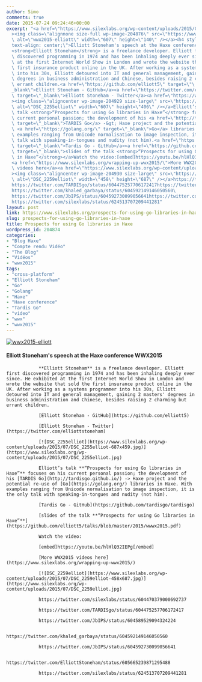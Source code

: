 ```yaml
---
author: Simo
comments: true
date: 2015-07-24 09:24:46+00:00
excerpt: "<a href=\"https://www.silexlabs.org/wp-content/uploads/2015/07/wwx2015-elliott.png\"\
  ><img class=\"alignnone size-full wp-image-204876\" src=\"https://www.silexlabs.org/wp-content/uploads/2015/07/wwx2015-elliott.png\"\
  \ alt=\"wwx2015-elliott\" width=\"607\" height=\"140\" /></a><h4 style=\"\
  text-align: center;\">Elliott Stoneham's speech at the Haxe conference WWX2015</h4>\
  <strong>Elliott Stoneham</strong> is a freelance developer. Elliott first\
  \ discovered programming in 1974 and has been inhaling deeply ever since. He exhibited\
  \ at the first Internet World Show in London and wrote the website that sold the\
  \ first insurance product online in the UK. After working as a systems programmer\
  \ into his 30s, Elliott detoured into IT and general management, gaining 2 masters'\
  \ degrees in business administration and Chinese, besides raising 2 charming but\
  \ errant children.<a href=\"https://github.com/elliott5\" target=\"\
  _blank\">Elliott Stoneham - GitHub</a><a href=\"https://twitter.com/elliottstoneham\"\
  \ target=\"_blank\">Elliott Stoneham - Twitter</a><a href=\"https://www.silexlabs.org/wp-content/uploads/2015/07/DSC_2255elliot.jpg\"\
  ><img class=\"aligncenter wp-image-204929 size-large\" src=\"https://www.silexlabs.org/wp-content/uploads/2015/07/DSC_2255elliot-687x459.jpg\"\
  \ alt=\"DSC_2255elliot\" width=\"607\" height=\"406\" /></a>Elliott’s\
  \ talk <strong>“Prospects for using Go libraries in Haxe”</strong> focuses on his\
  \ current personal passion; the development of his <a href=\"http://tardisgo.github.io/\"\
  \ target=\"_blank\">TARDIS Go</a> -&gt; Haxe project and the potential re-use of\
  \ <a href=\"https://golang.org/\" target=\"_blank\">Go</a> libraries in Haxe. With\
  \ examples ranging from Unicode normalisation to image inspection, it is the only\
  \ talk with speaking-in-tongues and nudity (not him).<a href=\"https://github.com/tardisgo/tardisgo\"\
  \ target=\"_blank\">Tardis Go - GitHub</a><a href=\"https://github.com/elliott5/talks/blob/master/2015/wwwx2015.pdf\"\
  \ target=\"_blank\">slides of the talk <strong>“Prospects for using Go libraries\
  \ in Haxe”</strong></a>Watch the video:[embed]https://youtu.be/hlHlQ32IEPg[/embed]\
  <a href=\"https://www.silexlabs.org/wrapping-up-wwx2015/\">More WWX2015\
  \ videos here</a><a href=\"https://www.silexlabs.org/wp-content/uploads/2015/07/DSC_2259elliot.jpg\"\
  ><img class=\"aligncenter wp-image-204930 size-large\" src=\"https://www.silexlabs.org/wp-content/uploads/2015/07/DSC_2259elliot-458x687.jpg\"\
  \ alt=\"DSC_2259elliot\" width=\"458\" height=\"687\" /></a>https://twitter.com/silexlabs/status/604470379000692737\
  https://twitter.com/TARDISgo/status/604475257706172417https://twitter.com/JbIPS/status/604589529094324224\
  https://twitter.com/khaled_garbaya/status/604592149146050560\
  https://twitter.com/JbIPS/status/604592730099056641https://twitter.com/ElliottStoneham/status/605665239871295488\
  https://twitter.com/silexlabs/status/624513707209441281"
layout: post
link: https://www.silexlabs.org/prospects-for-using-go-libraries-in-haxe/
slug: prospects-for-using-go-libraries-in-haxe
title: Prospects for using Go libraries in Haxe
wordpress_id: 204874
categories:
- "Blog Haxe"
- "Compte rendu Vidéo"
- "The Blog"
- "Vidéos"
- "wwx2015"
tags:
- "cross-platform"
- "Elliott Stoneham"
- "Go"
- "Golang"
- "Haxe"
- "Haxe conference"
- "Tardis Go"
- "video"
- "wwx"
- "wwx2015"
---
```


[![wwx2015-elliott](https://www.silexlabs.org/wp-content/uploads/2015/07/wwx2015-elliott.png)](https://www.silexlabs.org/wp-content/uploads/2015/07/wwx2015-elliott.png)


#### Elliott Stoneham's speech at the Haxe conference WWX2015


				**Elliott Stoneham** is a freelance developer. Elliott first discovered programming in 1974 and has been inhaling deeply ever since. He exhibited at the first Internet World Show in London and wrote the website that sold the first insurance product online in the UK. After working as a systems programmer into his 30s, Elliott detoured into IT and general management, gaining 2 masters' degrees in business administration and Chinese, besides raising 2 charming but errant children.

				[Elliott Stoneham - GitHub](https://github.com/elliott5)

				[Elliott Stoneham - Twitter](https://twitter.com/elliottstoneham)

				[![DSC_2255elliot](https://www.silexlabs.org/wp-content/uploads/2015/07/DSC_2255elliot-687x459.jpg)](https://www.silexlabs.org/wp-content/uploads/2015/07/DSC_2255elliot.jpg)

				Elliott’s talk **“Prospects for using Go libraries in Haxe”** focuses on his current personal passion; the development of his [TARDIS Go](http://tardisgo.github.io/) -> Haxe project and the potential re-use of [Go](https://golang.org/) libraries in Haxe. With examples ranging from Unicode normalisation to image inspection, it is the only talk with speaking-in-tongues and nudity (not him).

				[Tardis Go - GitHub](https://github.com/tardisgo/tardisgo)

				[slides of the talk **“Prospects for using Go libraries in Haxe”**](https://github.com/elliott5/talks/blob/master/2015/wwwx2015.pdf)

				Watch the video:

				[embed]https://youtu.be/hlHlQ32IEPg[/embed]

				[More WWX2015 videos here](https://www.silexlabs.org/wrapping-up-wwx2015/)

				[![DSC_2259elliot](https://www.silexlabs.org/wp-content/uploads/2015/07/DSC_2259elliot-458x687.jpg)](https://www.silexlabs.org/wp-content/uploads/2015/07/DSC_2259elliot.jpg)

				https://twitter.com/silexlabs/status/604470379000692737

				https://twitter.com/TARDISgo/status/604475257706172417

				https://twitter.com/JbIPS/status/604589529094324224

				https://twitter.com/khaled_garbaya/status/604592149146050560

				https://twitter.com/JbIPS/status/604592730099056641

				https://twitter.com/ElliottStoneham/status/605665239871295488

				https://twitter.com/silexlabs/status/624513707209441281

